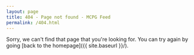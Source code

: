 ```yaml
---
layout: page
title: 404 - Page not found - MCPG Feed
permalink: /404.html
---
```


Sorry, we can't find that page that you're looking for. You can try again by going [back to the homepage]({{ site.baseurl }}/).
